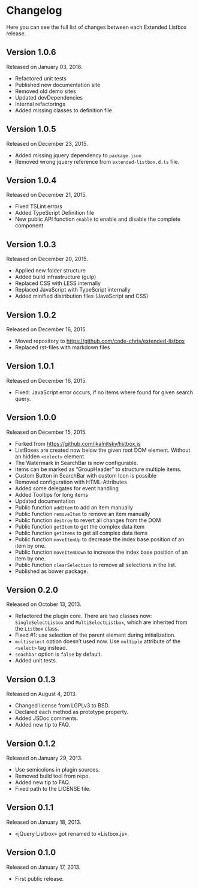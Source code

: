 # Changelog


Here you can see the full list of changes between each Extended Listbox
release.


## Version 1.0.6

Released on January 03, 2016.

-   Refactored unit tests
-   Published new documentation site
-	Removed old demo sites
-	Updated devDependencies
-   Internal refactorings
-   Added missing classes to definition file


## Version 1.0.5

Released on December 23, 2015.

-   Added missing jquery dependency to `package.json`
-   Removed wrong jquery reference from `extended-listbox.d.ts` file.


## Version 1.0.4

Released on December 21, 2015.

-   Fixed TSLint errors
-   Added TypeScript Definition file
-   New public API function `enable` to enable and disable the complete component


## Version 1.0.3

Released on December 20, 2015.

-   Applied new folder structure
-   Added build infrastructure (gulp)
-   Replaced CSS with LESS internally
-   Replaced JavaScript with TypeScript internally
-   Added minified distribution files (JavaScript and CSS)


## Version 1.0.2

Released on December 16, 2015.

-   Moved repository to <https://github.com/code-chris/extended-listbox>
-   Replaced rst-files with markdown files


## Version 1.0.1

Released on December 16, 2015.

-   Fixed: JavaScript error occurs, if no items where found for given
    search query.

	
## Version 1.0.0

Released on December 15, 2015.

-   Forked from <https://github.com/ikalnitsky/listbox.js>
-   ListBoxes are created now below the given root DOM element. Without
    an hidden `<select>` element.
-   The Watermark in SearchBar is now configurable.
-   Items can be marked as “GroupHeader” to structure multiple items.
-   Custom Button in SearchBar with custom Icon is possible
-   Removed configuration with HTML-Attributes
-   Added some delegates for event handling
-   Added Tooltips for long items
-   Updated documentation
-   Public function `addItem` to add an item manually
-   Public function `removeItem` to remove an item manually
-   Public function `destroy` to revert all changes from the DOM
-   Public function `getItem` to get the complex data item
-   Public function `getItems` to get all complex data items
-   Public function `moveItemUp` to decrease the index base position of
    an item by one.
-   Public function `moveItemDown` to increase the index base position
    of an item by one.
-   Public function `clearSelection` to remove all selections in
    the list.
-   Published as bower package.


## Version 0.2.0

Released on October 13, 2013.

-   Refactored the plugin core. There are two classes now:
    `SingleSelectLisbox` and `MultiSelectListbox`, which are inherited
    from the `Listbox` class.
-   Fixed \#1: use selection of the parent element
    during initialization.
-   `multiselect` option doesn’t used now. Use `multiple` attribute of
    the `<select>` tag instead.
-   `seachbar` option is `false` by default.
-   Added unit tests.


## Version 0.1.3

Released on August 4, 2013.

-   Changed license from LGPLv3 to BSD.
-   Declared each method as prototype property.
-   Added JSDoc comments.
-   Added new tip to FAQ.


## Version 0.1.2

Released on January 29, 2013.

-   Use semicolons in plugin sources.
-   Removed build tool from repo.
-   Added new tip to FAQ.
-   Fixed path to the LICENSE file.


## Version 0.1.1

Released on January 18, 2013.

-   «jQuery Listbox» got renamed to «Listbox.js».


## Version 0.1.0

Released on January 17, 2013.

-   First public release.